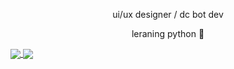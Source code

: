 <p align="center">ui/ux designer / dc bot dev</p>
<p align="center">leraning python 🐍</p>
<a align="center" href="https://discord.com/users/1204732596202901515">
  <img align="center" src="https://lanyard.cnrad.dev/api/1204732596202901515?bg=00000000" />
</a>
<img align="center" src="https://komarev.com/ghpvc/?username=vvhsx" />
